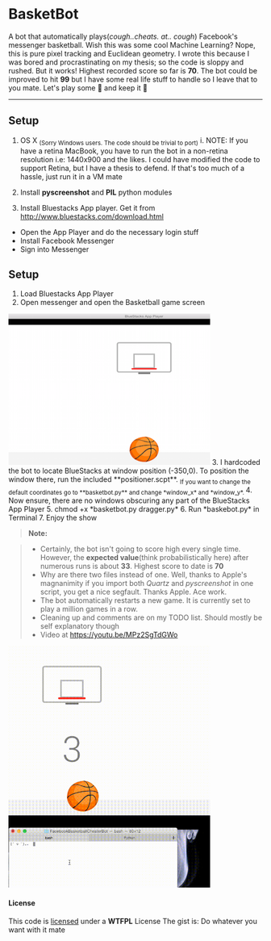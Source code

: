 BasketBot 
===================
A bot that automatically plays(*cough..cheats. at.. cough*) Facebook's messenger basketball. Wish this was some cool Machine Learning? Nope, this is pure pixel tracking and Euclidean geometry. I wrote this because I was bored and procrastinating on my thesis; so the code is sloppy and rushed. But it works! Highest recorded score so far is **70**. The bot could be improved to hit **99** but I have some real life stuff to handle so I leave that to you mate. Let's play some :basketball: and keep it :100:


----------
Setup
-------------
1. OS X <sub>(Sorry Windows users. The code should be trivial to port)</sub>
		i.	NOTE: If you have a retina MacBook, you have to run the bot in a non-retina resolution i.e: 1440x900 and the likes. I could have modified the code to support Retina, but I have a thesis to defend. If that's too much of a hassle, just run it in a VM mate
		
2. Install **pyscreenshot** and **PIL** python modules
3. Install Bluestacks App player. Get it from http://www.bluestacks.com/download.html 

*	Open the App Player and do the necessary login stuff
*	Install Facebook Messenger
*	Sign into Messenger

Setup
-------------
1. Load Bluestacks App Player
2. Open messenger and open the Basketball game screen
<img src="https://raw.githubusercontent.com/Saisi/FacebookBasketballCheaterBot/master/media/gamescreen.png" width="400" height="300">
3. I hardcoded the bot to locate BlueStacks at window position (-350,0). To position the window there, run the included **positioner.scpt**. <sub>If you want to change the default coordinates go to **basketbot.py** and change *window_x* and *window_y*. </sub>
4.  Now ensure, there are no windows obscuring any part of the BlueStacks App Player
5. chmod +x *basketbot.py dragger.py*
6.  Run *baskebot.py* in Terminal
7. Enjoy the show




> **Note:**

> - Certainly, the bot isn't going to score high every single time. However, the **expected value**(think probabilistically here) after numerous runs is about **33**. Highest score to date is **70**
> - Why are there two files instead of one. Well, thanks to Apple's magnanimity if you import both *Quartz* and *pyscreenshot* in one script, you get a nice segfault. Thanks Apple. Ace work.
> - The bot automatically restarts a new game. It is currently set to play a million games in a row.
> - Cleaning up and comments are on my TODO list. Should mostly be self explanatory though
> - Video at https://youtu.be/MPz2SgTdGWo


<img src="https://raw.githubusercontent.com/Saisi/FacebookBasketballCheaterBot/master/media/game.gif" width="400">

#### <i class="icon-file"></i> License
This code is [licensed](#license) under a **WTFPL** License
The gist is: Do whatever you want with it mate

